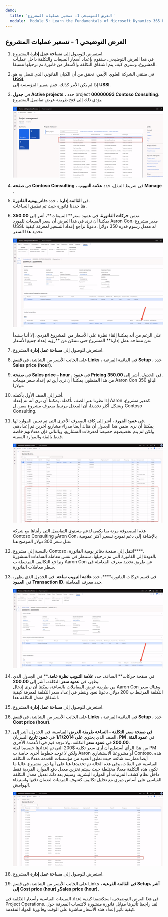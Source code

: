```yaml
---
demo:
  title: 'العرض التوضيحي 1: تسعير عمليات المشروع'
  module: 'Module 5: Learn the Fundamentals of Microsoft Dynamics 365 Project Operations'
---
```


## العرض التوضيحي 1 - تسعير عمليات المشروع

1. استعرض للوصول إلى **مساحة عمل إدارة** المشروع.  
    في هذا العرض التوضيحي، سنقوم بإعداد أسعار المبيعات والتكلفة داخل عمليات المشروع. وسنرى كيف يتم اشتقاق التكلفة والأسعار من فاتورة تم ترحيلها مسبقا.

1. في منتقي الشركة العلوي الأيمن، تحقق من أن الكيان القانوني الذي تتصل به هو **USSI**.  
    إذا لم يكن الأمر كذلك، فقم بتغيير المؤسسة إلى **USSI**.

1. في **جدول Active projects** ، حدد project **00000093 Contoso Consulting**. يؤدي ذلك إلى فتح طريقة عرض تفاصيل المشروع.

    ![لقطة شاشة لمساحة عمل إدارة المشروع مع تمييز Contoso Consulting في جدول المشاريع النشطة.](./media/projops_prices_1_selecting_contoso_consulting.png)

1. في **صفحة Contoso Consulting** ، في شريط التنقل، حدد **علامة التبويب Manage** .

1. في **القائمة إدارة** ، حدد **دفاتر يومية الفاتورة**.  
    هنا حددنا فاتورة حيث تم تطبيق الساعات.

1. ضمن **حركات الفاتورة**، في عمود سعر** المبيعات**، أشر إلى **350.00**.  
    يمكننا أن نرى في هذا العرض أن سعر المبيعات للمورد Aaron Con، مدير مشروع USSI، له معدل رسوم قدره 350 دولارا. دعونا نراجع إعداد التسعير لمعرفة كيفية تحديد هذا السعر.

    ![لقطة شاشة لدفتر يومية فاتورة مع تمييز القيمة 350 في عمود سعر المبيعات.](./media/projops_prices_2_point_to_350.png)  

    على الرغم من أنه يمكننا إلقاء نظرة على الأسعار من المشروع الفردي، إلا أننا سنبدأ من مساحة عمل إدارة** المشروع حتى نتمكن من **رؤية إعداد جميع الأسعار.

1. استعرض للوصول إلى **مساحة عمل إدارة** المشروع.

1. على الجانب الأيسر من الشاشة، في **قسم Links** ، في القائمة الفرعية **Setup** ، حدد **Sales price (hour)**.

1. في **صفحة Sales price – hour** ، في **عمود Pricing** في الجدول، أشر إلى **350.00**.  
من هذا المنظور، يمكننا أن نرى أين تم إعداد سعر مبيعات Aaron Con البالغ 350 دولارا.

1. أشر إلى الصف الأول بأكمله.  
    إذا نظرنا عبر الصف بأكمله، يمكننا أن نرى أنه تم إعداد Aaron كمدير مشروع، وبشكل أكثر تحديدا، أن المعدل مرتبط بمعرف مشروع معين ل Contoso Consulting.

1. في **عمود المورد** ، أشر إلى كافة الصفوف الأخرى التي تم تعيين الموارد لها.  
    يمكننا أن نرى ضمن هذا الجدول أن هناك أيضا مدراء مشاريع آخرين تم إعدادهم، ولكن لم يتم تخصيصهم خصيصا لمعرفات المشاريع، وبالتالي فإن معدلاتهم خاصة فقط بالفئة والموارد المعينة.

    ![لقطة شاشة لصفحة سعر المبيعات - الساعة مع تمييز جميع الصفوف مع الموارد المعينة في الجدول.](./media/projops_prices_3_resources_table.png)  

    هذه المصفوفة مرنة بما يكفي لدعم مستوى التفاصيل التي رأيناها مع شركة Contoso Consulting وAron Con، بالإضافة إلى دعم نموذج تسعير أكثر عمومية مثل سعر 300 دولار الموضح هنا.

1. بالنسبة إلى مشروع Contoso، انتقل إلى صفحة دفاتر يومية الفاتورة****.  
    بالعودة إلى الفاتورة التي تم ترحيلها، سننظر في نفس معاملة الساعات المنشورة ونراجع التكاليف المرتبطة ب Aaron Con عن طريق تحديد معرف المعاملة في سطر معاملات الفاتورة.

1. في قسم حركات الفاتورة****، حدد **علامة التبويب ساعة**. في الجدول الذي يظهر، في **العمود Transaction ID**، حدد معرف المعاملة.

    ![لقطة شاشة لصفحة دفتر يومية الفاتورة مع تمييز عمود معرف المعاملة.](./media/projops_prices_4_select_a_transaction_id.png)

1. في صفحة حركات** الساعة، حدد **علامة التبويب نظرة عامة**.** في الجدول الذي يظهر، في **عمود سعر** التكلفة، أشر إلى **200.00**.  
    من طريقة عرض المعاملات بالساعة، يمكننا أن نرى إدخال Aaron Con وهناك سعر التكلفة المرتبط ب 200 دولار. دعونا نعود وننظر في إعداد سعر التكلفة لمعرفة كيفية اشتقاق معدل التكلفة هذا.

1. استعرض للوصول إلى **مساحة عمل إدارة** المشروع.

1. على الجانب الأيسر من الشاشة، في **قسم Links** ، في القائمة الفرعية **Setup** ، حدد **Cost price (hour)**.

1. **في صفحة سعر التكلفة – الساعة طريقة العرض** القياسية، في الجدول، أشر إلى الصف الذي يحتوي **على 1/1/2014** في **عمود تاريخ** السريان، **PM** في **عمود الفئة**، **200.00** في **عمود سعر** التكلفة، ولا توجد قيم في الأعمدة الأخرى.  
    من هذا الرأي أستطيع أن أرى سعر تكلفة $200 التي تم إعدادها خصيصا لفئة PM ولكن لا توجد خطوط أخرى خاصة ب Aaron أو مشروعنا الاستشاري Contoso. هذه أيضا ممارسة شائعة حيث تطبق العديد من مؤسسات الخدمة معدلات التكلفة القياسية عبر الفئات، وفي هذه الحالة تم تحديدها هنا على أنها دور مشروع. غالبا ما تكون هذه التكلفة معدلا مختلطة حيث سيتم تخزين معدل دفع الموارد الفردية فقط داخل نظام كشف المرتبات أو الموارد البشرية. وسيتم بعد ذلك تعديل معدل التكلفة القياسي على أساس دوري مع تحليل تكاليف كشوف المرتبات لضمان دقتها واستيفاء الهوامش.

    ![لقطة شاشة لجدول سعر التكلفة - الساعة مع تمييز صف تسعير PM.](./media/projops_prices_5_cost_price_hour_table.png)

1. استعرض للوصول إلى **مساحة عمل إدارة** المشروع.

1. على الجانب الأيسر من الشاشة، في قسم Links **، في **القائمة الفرعية Setup**، أشر إلى **Cost price (hour)** وSales **price (hour)**.**  

في هذا العرض التوضيحي، استكشفنا كيفية إعداد المبيعات القياسية وأسعار التكلفة في Project Operations. لقد راجعنا تأثيرها مقابل فاتورة منشورة لاكتساب المعرفة حول كيفية تأثير إعداد هذه الأسعار مباشرة على الوقت وفاتورة المواد المقدمة.
